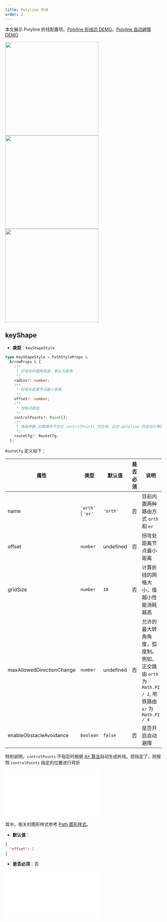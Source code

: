 ```yaml
---
title: Polyline 折线
order: 2
---
```


本文展示 Polyline 折线配置项。[Polyline 折线边 DEMO](/zh/examples/item/defaultEdges/#polyline1)。[Polyline 自动避障 DEMO](/zh/examples/item/defaultEdges#polyline3)

<img src="https://mdn.alipayobjects.com/huamei_qa8qxu/afts/img/A*snNhSbjzg9EAAAAAAAAAAAAADmJ7AQ/original" width=300 />

<img src="https://mdn.alipayobjects.com/huamei_qa8qxu/afts/img/A*mxXeT7xiFVQAAAAAAAAAAAAADmJ7AQ/original" width=300>

<img src="https://mdn.alipayobjects.com/huamei_qa8qxu/afts/img/A*gIZGQ4PokaMAAAAAAAAAAAAADmJ7AQ/original" width=300>

## keyShape

- **类型**：`KeyShapeStyle`

```typescript
type KeyShapeStyle = PathStyleProps &
  ArrowProps & {
    /**
     * 拐弯处的圆角弧度，默认为直角
     */
    radius?: number;
    /**
     * 拐弯处距离节点最小距离
     */
    offset?: number;
    /**
     * 控制点数组
     */
    controlPoints?: Point[];
    /**
     * 路由参数,在数据中不存在 controlPoints 时生效，此时 polyline 将自动计算路径
     */
    routeCfg?: RouteCfg;
  };
```

`RouteCfg` 定义如下：

| 属性                      | 类型               | 默认值    | 是否必须 | 说明                                                                                               |
| ------------------------- | ------------------ | --------- | -------- | -------------------------------------------------------------------------------------------------- |
| name                      | `'orth'` \| `'er'` | `'orth'`  | 否       | 目前内置两种路由方式 `orth` 和 `er`                                                                |
| offset                    | `number`           | undefined | 否       | 拐弯处距离节点最小距离                                                                             |
| gridSize                  | `number`           | `10`      | 否       | 计算折线的网格大小，值越小性能消耗越高                                                             |
| maxAllowedDirectionChange | `number`           | undefined | 否       | 允许的最大转角角度，弧度制。例如，正交路由 `orth` 为 `Math.PI / 2`, 地铁路由 `er` 为 `Math.PI / 4` |
| enableObstacleAvoidance   | `boolean`          | `false`   | 否       | 是否开启自动避障                                                                                   |

特别说明，`controlPoints` 不指定时根据 [A\* 算法](https://www.yuque.com/antv/blog/eyi70n)自动生成折线。若指定了，则按照 `controlPoints` 指定的位置进行弯折

<embed src="../../../common/ArrowStyle.zh.md"></embed>

其中，相关的图形样式参考 [Path 图形样式](../shape/PathStyleProps.zh.md)。

- **默认值**：

```json
{
  "offset": 2
}
```

- **是否必须**：否

<embed src="../../../common/EdgeShapeStyles.zh.md"></embed>
